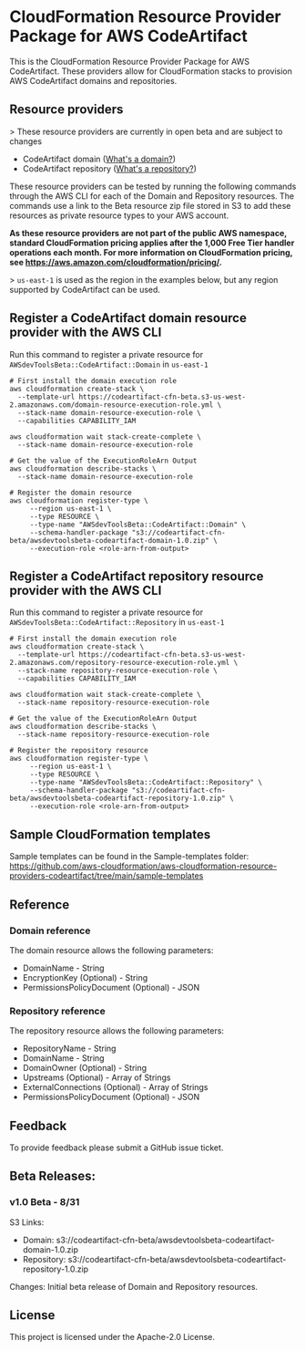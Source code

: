 # CloudFormation Resource Provider Package for AWS CodeArtifact

This is the CloudFormation Resource Provider Package for AWS CodeArtifact. These providers allow for CloudFormation stacks to provision AWS CodeArtifact domains and repositories.

## Resource providers

\> These resource providers are currently in open beta and are subject to changes

* CodeArtifact domain ([What's a domain?](https://docs.aws.amazon.com/codeartifact/latest/ug/codeartifact-concepts.html#welcome-concepts-domain))
* CodeArtifact repository ([What's a repository?](https://docs.aws.amazon.com/codeartifact/latest/ug/codeartifact-concepts.html#welcome-concepts-repository))

These resource providers can be tested by running the following commands through the AWS CLI for each of the Domain and Repository resources. The commands use a link to the Beta resource zip file stored in S3 to add these resources as private resource types to your AWS account.

**As these resource providers are not part of the public AWS namespace, standard CloudFormation pricing applies after the 1,000 Free Tier handler operations each month. For more information on CloudFormation pricing, see https://aws.amazon.com/cloudformation/pricing/.**

\> `us-east-1` is used as the region in the examples below, but any region supported by CodeArtifact can be used.

## Register a CodeArtifact domain resource provider with the AWS CLI
Run this command to register a private resource for `AWSdevToolsBeta::CodeArtifact::Domain` in `us-east-1`

```
# First install the domain execution role
aws cloudformation create-stack \
  --template-url https://codeartifact-cfn-beta.s3-us-west-2.amazonaws.com/domain-resource-execution-role.yml \
  --stack-name domain-resource-execution-role \
  --capabilities CAPABILITY_IAM

aws cloudformation wait stack-create-complete \
  --stack-name domain-resource-execution-role

# Get the value of the ExecutionRoleArn Output
aws cloudformation describe-stacks \
  --stack-name domain-resource-execution-role

# Register the domain resource
aws cloudformation register-type \
     --region us-east-1 \
     --type RESOURCE \
     --type-name "AWSdevToolsBeta::CodeArtifact::Domain" \
     --schema-handler-package "s3://codeartifact-cfn-beta/awsdevtoolsbeta-codeartifact-domain-1.0.zip" \
     --execution-role <role-arn-from-output>
```

## Register a CodeArtifact repository resource provider with the AWS CLI
Run this command to register a private resource for `AWSdevToolsBeta::CodeArtifact::Repository` in `us-east-1`

```
# First install the domain execution role
aws cloudformation create-stack \
  --template-url https://codeartifact-cfn-beta.s3-us-west-2.amazonaws.com/repository-resource-execution-role.yml \
  --stack-name repository-resource-execution-role \
  --capabilities CAPABILITY_IAM

aws cloudformation wait stack-create-complete \
  --stack-name repository-resource-execution-role

# Get the value of the ExecutionRoleArn Output
aws cloudformation describe-stacks \
  --stack-name repository-resource-execution-role

# Register the repository resource
aws cloudformation register-type \
     --region us-east-1 \
     --type RESOURCE \
     --type-name "AWSdevToolsBeta::CodeArtifact::Repository" \
     --schema-handler-package "s3://codeartifact-cfn-beta/awsdevtoolsbeta-codeartifact-repository-1.0.zip" \
     --execution-role <role-arn-from-output>
```

## Sample CloudFormation templates

Sample templates can be found in the Sample-templates folder:
https://github.com/aws-cloudformation/aws-cloudformation-resource-providers-codeartifact/tree/main/sample-templates

## Reference

### Domain reference

The domain resource allows the following parameters:

* DomainName - String
* EncryptionKey (Optional) - String
* PermissionsPolicyDocument (Optional)  - JSON

### Repository reference

The repository resource allows the following parameters:

* RepositoryName - String
* DomainName - String
* DomainOwner (Optional) - String
* Upstreams (Optional) - Array of Strings
* ExternalConnections (Optional)  - Array of Strings
* PermissionsPolicyDocument (Optional)  - JSON

## Feedback

To provide feedback please submit a GitHub issue ticket.

## Beta Releases:

### v1.0 Beta - 8/31

S3 Links:

* Domain: s3://codeartifact-cfn-beta/awsdevtoolsbeta-codeartifact-domain-1.0.zip
* Repository: s3://codeartifact-cfn-beta/awsdevtoolsbeta-codeartifact-repository-1.0.zip

Changes: Initial beta release of Domain and Repository resources.

## License

This project is licensed under the Apache-2.0 License.
